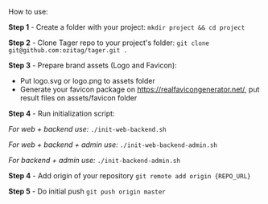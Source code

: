 How to use:

**Step 1** - Create a folder with your project:
`mkdir project && cd project`

**Step 2** - Clone Tager repo to your project's folder:
`git clone git@github.com:ozitag/tager.git .`

**Step 3** - Prepare brand assets (Logo and Favicon):

- Put logo.svg or logo.png to assets folder
- Generate your favicon package on https://realfavicongenerator.net/, put result files on assets/favicon folder

**Step 4** - Run initialization script:

_For web + backend use:_
`./init-web-backend.sh`

_For web + backend + admin use:_
`./init-web-backend-admin.sh`

_For backend + admin use:_
`./init-backend-admin.sh`

**Step 4** - Add origin of your repository
`git remote add origin {REPO_URL}`

**Step 5** - Do initial push
`git push origin master`
